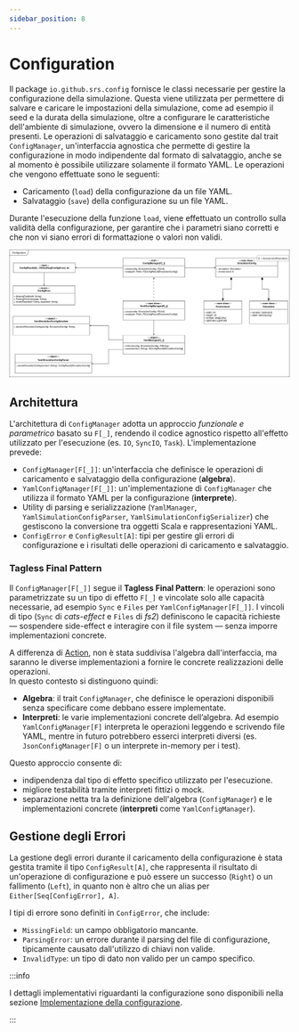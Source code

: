 ```yaml
---
sidebar_position: 8
---
```


# Configuration

Il package `io.github.srs.config` fornisce le classi necessarie per gestire la configurazione della simulazione.
Questa viene utilizzata per permettere di salvare e caricare le impostazioni della simulazione, come ad esempio il seed e la durata della simulazione, oltre a configurare le caratteristiche dell'ambiente di simulazione, ovvero la dimensione e il numero di entità presenti.
Le operazioni di salvataggio e caricamento sono gestite dal trait `ConfigManager`, un'interfaccia agnostica che permette di gestire la configurazione in modo indipendente dal formato di salvataggio, anche se al momento è possibile utilizzare solamente il formato YAML.
Le operazioni che vengono effettuate sono le seguenti:

- Caricamento (`load`) della configurazione da un file YAML.
- Salvataggio (`save`) della configurazione su un file YAML.

Durante l'esecuzione della funzione `load`, viene effettuato un controllo sulla validità della configurazione, per garantire che i parametri siano corretti e che non vi siano errori di formattazione o valori non validi.

![Configuration](../../static/img/04-detailed-design/configuration.png)

## Architettura

L'architettura di `ConfigManager` adotta un approccio _funzionale e parametrico_ basato su `F[_]`, rendendo il codice agnostico rispetto all'effetto utilizzato per l'esecuzione (es. `IO`, `SyncIO`, `Task`).
L'implementazione prevede:

- `ConfigManager[F[_]]`: un'interfaccia che definisce le operazioni di caricamento e salvataggio della configurazione (**algebra**).
- `YamlConfigManager[F[_]]`: un'implementazione di `ConfigManager` che utilizza il formato YAML per la configurazione (**interprete**).
- Utility di parsing e serializzazione (`YamlManager`, `YamlSimulationConfigParser`, `YamlSimulationConfigSerializer`) che gestiscono la conversione tra oggetti Scala e rappresentazioni YAML.
- `ConfigError` e `ConfigResult[A]`: tipi per gestire gli errori di configurazione e i risultati delle operazioni di caricamento e salvataggio.

### Tagless Final Pattern

Il `ConfigManager[F[_]]` segue il **Tagless Final Pattern**: le operazioni sono parametrizzate su un tipo di effetto `F[_]` e vincolate solo alle capacità necessarie, ad esempio `Sync` e `Files` per `YamlConfigManager[F[_]]`.
I vincoli di tipo (`Sync` di _cats-effect_ e `Files` di _fs2_) definiscono le capacità richieste — sospendere side-effect e interagire con il file system — senza imporre implementazioni concrete.

A differenza di [Action](./07-action.md), non è stata suddivisa l'algebra dall'interfaccia, ma saranno le diverse implementazioni a fornire le concrete realizzazioni delle operazioni.  
In questo contesto si distinguono quindi:

- **Algebra**: il trait `ConfigManager`, che definisce le operazioni disponibili senza specificare come debbano essere implementate.
- **Interpreti**: le varie implementazioni concrete dell’algebra. Ad esempio `YamlConfigManager[F]` interpreta le operazioni leggendo e scrivendo file YAML, mentre in futuro potrebbero esserci interpreti diversi (es. `JsonConfigManager[F]` o un interprete in-memory per i test).

Questo approccio consente di:

- indipendenza dal tipo di effetto specifico utilizzato per l'esecuzione.
- migliore testabilità tramite interpreti fittizi o mock.
- separazione netta tra la definizione dell'algebra (`ConfigManager`) e le implementazioni concrete (**interpreti** come `YamlConfigManager`).

## Gestione degli Errori

La gestione degli errori durante il caricamento della configurazione è stata gestita tramite il tipo `ConfigResult[A]`, che rappresenta il risultato di un'operazione di configurazione e può essere un successo (`Right`) o un fallimento (`Left`), in quanto non è altro che un alias per `Either[Seq[ConfigError], A]`.

I tipi di errore sono definiti in `ConfigError`, che include:

- `MissingField`: un campo obbligatorio mancante.
- `ParsingError`: un errore durante il parsing del file di configurazione, tipicamente causato dall'utilizzo di chiavi non valide.
- `InvalidType`: un tipo di dato non valido per un campo specifico.

:::info

I dettagli implementativi riguardanti la configurazione sono disponibili nella sezione [Implementazione della configurazione](../05-implementation/02-simone-ceredi/4-configuration.md).

:::
